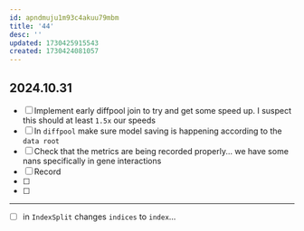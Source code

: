 ```yaml
---
id: apndmuju1m93c4akuu79mbm
title: '44'
desc: ''
updated: 1730425915543
created: 1730424081057
---
```


## 2024.10.31

- [ ] Implement early diffpool join to try and get some speed up. I suspect this should at least `1.5x` our speeds
- [ ] In `diffpool` make sure model saving is happening according to the `data root`
- [ ] Check that the metrics are being recorded properly... we have some nans specifically in gene interactions
- [ ] Record
- [ ]
- [ ]

***

- [ ] in `IndexSplit` changes `indices` to `index`...

